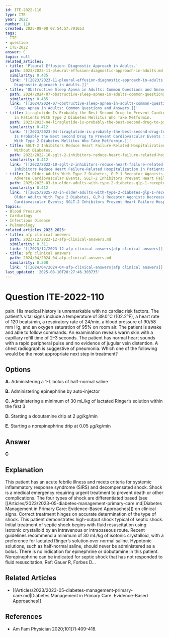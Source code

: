 ```yaml
---
id: ITE-2022-110
type: ITE
year: 2022
number: 110
created: 2025-08-08 07:54:57.701653
tags:
- ITE
- question
- ITE-2022
answer: C
topic: null
related_articles:
- title: 'Pleural Effusion: Diagnostic Approach in Adults.'
  path: 2023/2023-11-pleural-effusion-diagnostic-approach-in-adults.md
  similarity: 0.435
  link: '[[2023/2023-11-pleural-effusion-diagnostic-approach-in-adults|Pleural Effusion:
    Diagnostic Approach in Adults.]]'
- title: 'Obstructive Sleep Apnea in Adults: Common Questions and Answers.'
  path: 2024/2024-07-obstructive-sleep-apnea-in-adults-common-questions-and-answe.md
  similarity: 0.435
  link: '[[2024/2024-07-obstructive-sleep-apnea-in-adults-common-questions-and-answe|Obstructive
    Sleep Apnea in Adults: Common Questions and Answers.]]'
- title: Liraglutide Is Probably the Best Second Drug to Prevent Cardiovascular Events
    in Patients With Type 2 Diabetes Mellitus Who Take Metformin.
  path: 2023/2023-04-liraglutide-is-probably-the-best-second-drug-to-prevent-card.md
  similarity: 0.412
  link: '[[2023/2023-04-liraglutide-is-probably-the-best-second-drug-to-prevent-card|Liraglutide
    Is Probably the Best Second Drug to Prevent Cardiovascular Events in Patients
    With Type 2 Diabetes Mellitus Who Take Metformin.]]'
- title: SGLT-2 Inhibitors Reduce Heart Failure-Related Hospitalization in Patients
    Without Diabetes.
  path: 2022/2022-10-sglt-2-inhibitors-reduce-heart-failure-related-hospitalizati.md
  similarity: 0.412
  link: '[[2022/2022-10-sglt-2-inhibitors-reduce-heart-failure-related-hospitalizati|SGLT-2
    Inhibitors Reduce Heart Failure-Related Hospitalization in Patients Without Diabetes.]]'
- title: In Older Adults With Type 2 Diabetes, GLP-1 Receptor Agonists Decrease Major
    Adverse Cardiovascular Events; SGLT-2 Inhibitors Prevent Heart Failure Hospitalizations.
  path: 2025/2025-03-in-older-adults-with-type-2-diabetes-glp-1-receptor-agonists.md
  similarity: 0.412
  link: '[[2025/2025-03-in-older-adults-with-type-2-diabetes-glp-1-receptor-agonists|In
    Older Adults With Type 2 Diabetes, GLP-1 Receptor Agonists Decrease Major Adverse
    Cardiovascular Events; SGLT-2 Inhibitors Prevent Heart Failure Hospitalizations.]]'
topics:
- Blood Pressure
- Cardiology
- Infectious Disease
- Pulmonology
related_articles_2023_2025:
- title: afp clinical answers
  path: 2023/12/2023-12-afp-clinical-answers.md
  similarity: 0.311
  link: '[[2023/12/2023-12-afp-clinical-answers|afp clinical answers]]'
- title: afp clinical answers
  path: 2024/04/2024-04-afp-clinical-answers.md
  similarity: 0.308
  link: '[[2024/04/2024-04-afp-clinical-answers|afp clinical answers]]'
last_updated: '2025-08-10T20:27:46.303735'
---
```


# Question ITE-2022-110

pain. His medical history is unremarkable with no cardiac risk factors. The patient’s vital signs include a temperature of 39.0°C (102.2°F), a heart rate of 120 beats/min, a respiratory rate of 24/min, a blood pressure of 90/58 mm Hg, and an oxygen saturation of 95% on room air. The patient is awake and able to follow commands. An examination reveals warm skin with a capillary refill time of 2–3 seconds. The patient has normal heart sounds with a rapid peripheral pulse and no evidence of jugular vein distention. A chest radiograph is suggestive of pneumonia. Which one of the following would be the most appropriate next step in treatment?

## Options

**A.** Administering a 1-L bolus of half-normal saline

**B.** Administering epinephrine by auto-injector

**C.** Administering a minimum of 30 mL/kg of lactated Ringer’s solution within the first 3

**D.** Starting a dobutamine drip at 2 μg/kg/min

**E.** Starting a norepinephrine drip at 0.05 μg/kg/min

## Answer

**C**

## Explanation

This patient has an acute febrile illness and meets criteria for systemic inflammatory response syndrome
(SIRS) and decompensated shock. Shock is a medical emergency requiring urgent treatment to prevent
death or other complications. The four types of shock are differentiated based (see [[Articles/2023/2023-05-diabetes-management-primary-care.md|Diabetes Management in Primary Care: Evidence-Based Approaches]]) on clinical signs. Correct
treatment hinges on accurate determination of the type of shock. This patient demonstrates high-output
shock typical of septic shock. Initial treatment of septic shock begins with fluid resuscitation using isotonic
crystalloid by an intravenous or intraosseous route. Recent guidelines recommend a minimum of 30 mL/kg
of isotonic crystalloid, with a preference for lactated Ringer’s solution over normal saline. Hypotonic
solutions, such as half-normal saline, should never be administered as a bolus. There is no indication for
epinephrine or dobutamine in this patient. Norepinephrine can be indicated for septic shock that has not
responded to fluid resuscitation.
Ref: Gauer R, Forbes D...



## Related Articles

- [[Articles/2023/2023-05-diabetes-management-primary-care.md|Diabetes Management in Primary Care: Evidence-Based Approaches]]

## References

- Am Fam Physician  2020;101(7):409-418.
